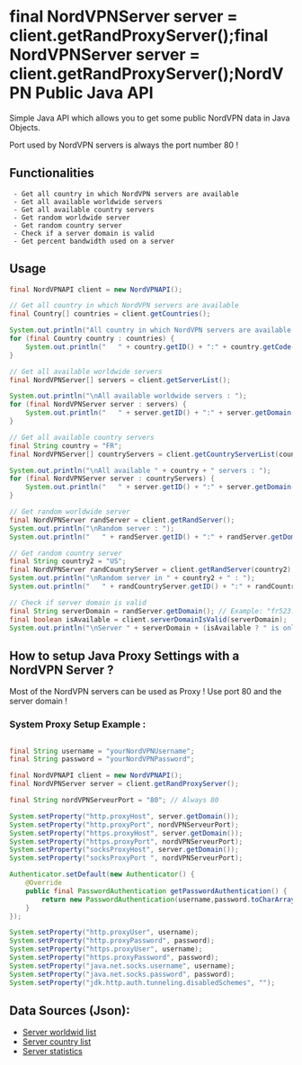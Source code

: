 final NordVPNServer server = client.getRandProxyServer();final NordVPNServer server = client.getRandProxyServer();NordVPN Public Java API
========

Simple Java API which allows you to get some public NordVPN data in Java Objects.

Port used by NordVPN servers is always the port number 80 !

Functionalities
--------
```
 - Get all country in which NordVPN servers are available
 - Get all available worldwide servers
 - Get all available country servers
 - Get random worldwide server
 - Get random country server
 - Check if a server domain is valid
 - Get percent bandwidth used on a server
```

Usage
--------
```java
final NordVPNAPI client = new NordVPNAPI();

// Get all country in which NordVPN servers are available
final Country[] countries = client.getCountries();

System.out.println("All country in which NordVPN servers are available : ");
for (final Country country : countries) {
	System.out.println("   " + country.getID() + ":" + country.getCode());
}

// Get all available worldwide servers
final NordVPNServer[] servers = client.getServerList();

System.out.println("\nAll available worldwide servers : ");
for (final NordVPNServer server : servers) {
	System.out.println("   " + server.getID() + ":" + server.getDomain());
}

// Get all available country servers
final String country = "FR";
final NordVPNServer[] countryServers = client.getCountryServerList(country);

System.out.println("\nAll available " + country + " servers : ");
for (final NordVPNServer server : countryServers) {
	System.out.println("   " + server.getID() + ":" + server.getDomain());
}

// Get random worldwide server
final NordVPNServer randServer = client.getRandServer();
System.out.println("\nRandom server : ");
System.out.println("   " + randServer.getID() + ":" + randServer.getDomain());

// Get random country server
final String country2 = "US";
final NordVPNServer randCountryServer = client.getRandServer(country2);
System.out.println("\nRandom server in " + country2 + " : ");
System.out.println("   " + randCountryServer.getID() + ":" + randCountryServer.getDomain());

// Check if server domain is valid
final String serverDomain = randServer.getDomain(); // Example: "fr523.nordvpn.com"
final boolean isAvailable = client.serverDomainIsValid(serverDomain);
System.out.println("\nServer " + serverDomain + (isAvailable ? " is online !" : " is not online !"));

```

How to setup Java Proxy Settings with a NordVPN Server ?
--------
Most of the NordVPN servers can be used as Proxy !
Use port 80 and the server domain !

### System Proxy Setup Example :
```java

final String username = "yourNordVPNUsername";
final String password = "yourNordVPNPassword";

final NordVPNAPI client = new NordVPNAPI();
final NordVPNServer server = client.getRandProxyServer();

final String nordVPNServeurPort = "80"; // Always 80

System.setProperty("http.proxyHost", server.getDomain());
System.setProperty("http.proxyPort", nordVPNServeurPort);
System.setProperty("https.proxyHost", server.getDomain());
System.setProperty("https.proxyPort", nordVPNServeurPort);
System.setProperty("socksProxyHost", server.getDomain());
System.setProperty("socksProxyPort ", nordVPNServeurPort);

Authenticator.setDefault(new Authenticator() {
	@Override
	public final PasswordAuthentication getPasswordAuthentication() {
		return new PasswordAuthentication(username,password.toCharArray());
	}
});

System.setProperty("http.proxyUser", username);
System.setProperty("http.proxyPassword", password);
System.setProperty("https.proxyUser", username);
System.setProperty("https.proxyPassword", password);
System.setProperty("java.net.socks.username", username); 
System.setProperty("java.net.socks.password", password); 
System.setProperty("jdk.http.auth.tunneling.disabledSchemes", "");

```
Data Sources (Json):
--------
- [Server worldwid list](https://nordvpn.com/api/server)
- [Server country list](https://api.nordvpn.com/v1/servers/countries) 
- [Server statistics](https://api.nordvpn.com/server/stats) 
